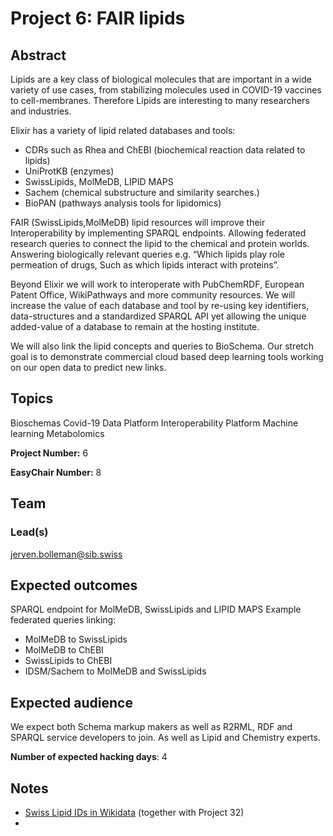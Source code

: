 # Project 6: FAIR lipids

## Abstract

Lipids are a key class of biological molecules that are important in a wide variety of use cases, from stabilizing molecules used in COVID-19 vaccines to cell-membranes. Therefore Lipids are interesting to many researchers and industries.

Elixir has a variety of lipid related databases and tools:
* CDRs such as Rhea and ChEBI (biochemical reaction data related to lipids)
* UniProtKB (enzymes)
* SwissLipids, MolMeDB, LIPID MAPS
* Sachem (chemical substructure and similarity searches.)
* BioPAN (pathways analysis tools for lipidomics)

FAIR (SwissLipids,MolMeDB) lipid resources will improve their Interoperability by implementing SPARQL endpoints. Allowing federated research queries to connect the lipid to the chemical and protein worlds. Answering biologically relevant queries e.g. “Which lipids play role permeation of drugs, Such as which lipids interact with proteins”.

Beyond Elixir we will work to interoperate with PubChemRDF, European Patent Office, WikiPathways and more community resources. We will increase the value of each database and tool by re-using key identifiers, data-structures and a standardized SPARQL API yet allowing the unique added-value of a database to remain at the hosting institute.

We will also link the lipid concepts and queries to BioSchema. Our stretch goal is to demonstrate commercial cloud based deep learning tools working on our open data to predict new links.

## Topics

Bioschemas
Covid-19
Data Platform
Interoperability Platform
Machine learning
Metabolomics

**Project Number:** 6



**EasyChair Number:** 8

## Team

### Lead(s)

jerven.bolleman@sib.swiss

## Expected outcomes

SPARQL endpoint for MolMeDB, SwissLipids and LIPID MAPS
Example federated queries linking:
* MolMeDB to SwissLipids
* MolMeDB to ChEBI
* SwissLipids to ChEBI
* IDSM/Sachem to MolMeDB and SwissLipids

## Expected audience

We expect both Schema markup makers as well as R2RML, RDF and SPARQL service developers to join. As well as Lipid and Chemistry experts.

**Number of expected hacking days**: 4

## Notes

* [Swiss Lipid IDs in Wikidata](SwissLipid-in-Wikidata.md) (together with Project 32)
* 
